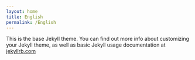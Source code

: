 ```yaml
---
layout: home
title: English
permalink: /English
---
```


This is the base Jekyll theme. You can find out more info about customizing your Jekyll theme, as well as basic Jekyll usage documentation at [jekyllrb.com](https://jekyllrb.com/)